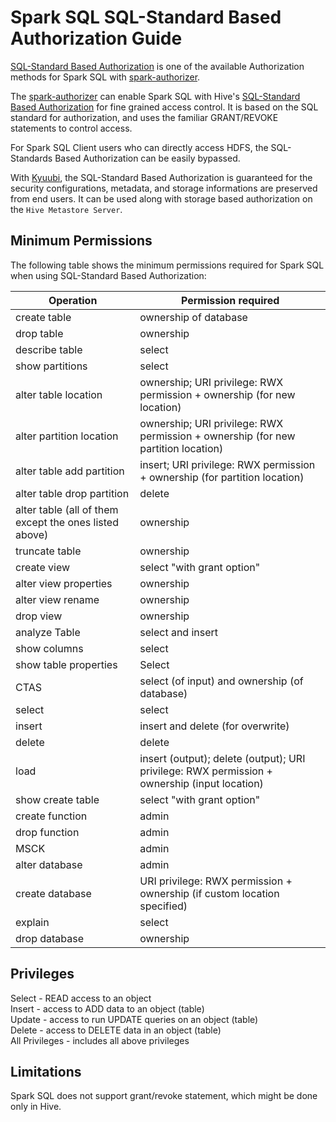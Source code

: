 # Spark SQL SQL-Standard Based Authorization Guide

[SQL-Standard Based Authorization](https://cwiki.apache.org/confluence/display/Hive/SQL+Standard+Based+Hive+Authorization) is one of the available Authorization methods for Spark SQL with [spark-authorizer](https://github.com/yaooqinn/spark-authorizer).

The [spark-authorizer](https://github.com/yaooqinn/spark-authorizer) can enable Spark SQL with Hive's [SQL-Standard Based Authorization](https://cwiki.apache.org/confluence/display/Hive/SQL+Standard+Based+Hive+Authorization) for fine grained access control. It is based on the SQL standard for authorization, and uses the familiar GRANT/REVOKE statements to control access.

For Spark SQL Client users who can directly access HDFS, the SQL-Standards Based Authorization can be easily bypassed.

With [Kyuubi](https://github.com/yaooqinn/kyuubi), the SQL-Standard Based Authorization is guaranteed for the security configurations, metadata, and storage informations are preserved from end users. It can be used along with storage based authorization on the `Hive Metastore Server`.

## Minimum Permissions

The following table shows the minimum permissions required for Spark SQL when using SQL-Standard Based Authorization:

Operation |  Permission required
---|---
create table  |  ownership of database
drop table  | ownership
describe table | select
show partitions | select
alter table location  |  ownership; URI privilege: RWX permission + ownership (for new location)
alter partition location  |  ownership; URI privilege: RWX permission + ownership (for new partition location)
alter table add partition  | insert; URI privilege: RWX permission + ownership (for partition location)
alter table drop partition | delete
alter table (all of them except the ones listed above) | ownership
truncate table | ownership
create view | select "with grant option"
alter view properties  | ownership
alter view rename   | ownership
drop view  | ownership
analyze Table |  select and insert
show columns   | select
show table properties  | Select
CTAS | select (of input) and ownership (of database)
select | select
insert | insert and delete (for overwrite)
delete | delete
load  |  insert (output); delete (output); URI privilege: RWX permission + ownership (input location)
show create table  | select "with grant option"
create function | admin
drop function  | admin
MSCK |admin
alter database|  admin
create database | URI privilege: RWX permission + ownership (if custom location specified)
explain | select
drop database |  ownership


## Privileges
Select - READ access to an object  
Insert - access to ADD data to an object (table)  
Update - access to run UPDATE queries on an object (table)  
Delete - access to DELETE data in an object (table)  
All Privileges - includes all above privileges


## Limitations

Spark SQL does not support grant/revoke statement, which might be done only in Hive.
